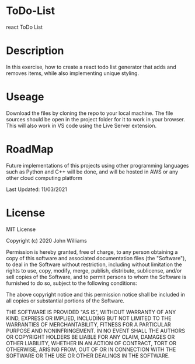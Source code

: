 # ToDo-List
 react ToDo List


# Description
In this exercise, how to create a react todo list generator that adds and removes items, while also implementing unique styling.
# Useage
Download the files by cloning the repo to your local machine. The file sources should be open in the project folder for it to work in your browser. This will also work in VS code using the Live Server extension.

# RoadMap

Future implementations of this projects using other programming languages such as Python and C++ will be done, and will be hosted in AWS or any other cloud computing platform

Last Updated: 11/03/2021

# License
MIT License

Copyright (c) 2020 John Williams

Permission is hereby granted, free of charge, to any person obtaining a copy of this software and associated documentation files (the "Software"), to deal in the Software without restriction, including without limitation the rights to use, copy, modify, merge, publish, distribute, sublicense, and/or sell copies of the Software, and to permit persons to whom the Software is furnished to do so, subject to the following conditions:

The above copyright notice and this permission notice shall be included in all copies or substantial portions of the Software.

THE SOFTWARE IS PROVIDED "AS IS", WITHOUT WARRANTY OF ANY KIND, EXPRESS OR IMPLIED, INCLUDING BUT NOT LIMITED TO THE WARRANTIES OF MERCHANTABILITY, FITNESS FOR A PARTICULAR PURPOSE AND NONINFRINGEMENT. IN NO EVENT SHALL THE AUTHORS OR COPYRIGHT HOLDERS BE LIABLE FOR ANY CLAIM, DAMAGES OR OTHER LIABILITY, WHETHER IN AN ACTION OF CONTRACT, TORT OR OTHERWISE, ARISING FROM, OUT OF OR IN CONNECTION WITH THE SOFTWARE OR THE USE OR OTHER DEALINGS IN THE SOFTWARE.
